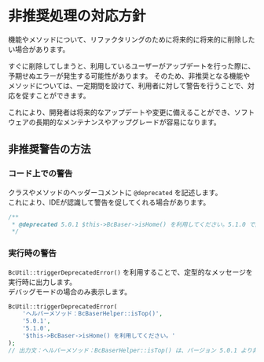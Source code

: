 # 非推奨処理の対応方針

機能やメソッドについて、リファクタリングのために将来的に将来的に削除したい場合があります。

すぐに削除してしまうと、利用しているユーザーがアップデートを行った際に、予期せぬエラーが発生する可能性があります。 そのため、非推奨となる機能やメソッドについては、一定期間を設けて、利用者に対して警告を行うことで、対応を促すことができます。

これにより、開発者は将来的なアップデートや変更に備えることができ、ソフトウェアの長期的なメンテナンスやアップグレードが容易になります。

## 非推奨警告の方法

### コード上での警告
クラスやメソッドのヘッダーコメントに `@deprecated` を記述します。  
これにより、IDEが認識して警告を促してくれる場合があります。

```php
/**
 * @deprecated 5.0.1 $this->BcBaser->isHome() を利用してください。5.1.0 で削除予定です。
 */
```

### 実行時の警告

`BcUtil::triggerDeprecatedError()` を利用することで、定型的なメッセージを実行時に出力します。  
デバッグモードの場合のみ表示します。

```php
BcUtil::triggerDeprecatedError(
    'ヘルパーメソッド：BcBaserHelper::isTop()', 
    '5.0.1', 
    '5.1.0', 
    '$this->BcBaser->isHome() を利用してください。'
);
// 出力文：ヘルパーメソッド：BcBaserHelper::isTop() は、バージョン 5.0.1 より非推奨となりました。バージョン 5.1.0 で削除される予定です。$this->BcBaser->isHome() を利用してください。
```
